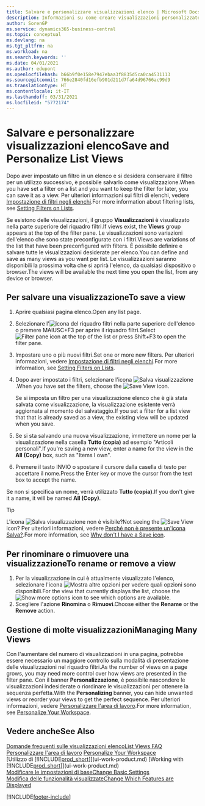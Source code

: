 ```yaml
---
title: Salvare e personalizzare visualizzazioni elenco | Microsoft Docs
description: Informazioni su come creare visualizzazioni personalizzate di elenchi filtrati.
author: SorenGP
ms.service: dynamics365-business-central
ms.topic: conceptual
ms.devlang: na
ms.tgt_pltfrm: na
ms.workload: na
ms.search.keywords: ''
ms.date: 04/01/2021
ms.author: edupont
ms.openlocfilehash: b66b9f0e158e7947ebaa3f8835d5ca0ca4531113
ms.sourcegitcommit: 766e2840fd16efb901d211d7fa64d96766ac99d9
ms.translationtype: HT
ms.contentlocale: it-IT
ms.lasthandoff: 03/31/2021
ms.locfileid: "5772174"
---
```

# <a name="save-and-personalize-list-views"></a><span data-ttu-id="9226c-103">Salvare e personalizzare visualizzazioni elenco</span><span class="sxs-lookup"><span data-stu-id="9226c-103">Save and Personalize List Views</span></span>
<span data-ttu-id="9226c-104">Dopo aver impostato un filtro in un elenco e si desidera conservare il filtro per un utilizzo successivo, è possibile salvarlo come visualizzazione.</span><span class="sxs-lookup"><span data-stu-id="9226c-104">When you have set a filter on a list and you want to keep the filter for later, you can save it as a view.</span></span> <span data-ttu-id="9226c-105">Per ulteriori informazioni sui filtri di elenchi, vedere [Impostazione di filtri negli elenchi](ui-enter-criteria-filters.md#setting-filters-on-lists).</span><span class="sxs-lookup"><span data-stu-id="9226c-105">For more information about filtering lists, see [Setting Filters on Lists](ui-enter-criteria-filters.md#setting-filters-on-lists).</span></span>

<span data-ttu-id="9226c-106">Se esistono delle visualizzazioni, il gruppo **Visualizzazioni** è visualizzato nella parte superiore del riquadro filtri.</span><span class="sxs-lookup"><span data-stu-id="9226c-106">If views exist, the **Views** group appears at the top of the filter pane.</span></span> <span data-ttu-id="9226c-107">Le visualizzazioni sono variazioni dell'elenco che sono state preconfigurate con i filtri.</span><span class="sxs-lookup"><span data-stu-id="9226c-107">Views are variations of the list that have been preconfigured with filters.</span></span> <span data-ttu-id="9226c-108">È possibile definire e salvare tutte le visualizzazioni desiderate per elenco.</span><span class="sxs-lookup"><span data-stu-id="9226c-108">You can define and save as many views as you want per list.</span></span> <span data-ttu-id="9226c-109">Le visualizzazioni saranno disponibili la prossima volta che si aprirà l'elenco, da qualsiasi dispositivo o browser.</span><span class="sxs-lookup"><span data-stu-id="9226c-109">The views will be available the next time you open the list, from any device or browser.</span></span>

## <a name="to-save-a-view"></a><span data-ttu-id="9226c-110">Per salvare una visualizzazione</span><span class="sxs-lookup"><span data-stu-id="9226c-110">To save a view</span></span>
1. <span data-ttu-id="9226c-111">Aprire qualsiasi pagina elenco.</span><span class="sxs-lookup"><span data-stu-id="9226c-111">Open any list page.</span></span>
2. <span data-ttu-id="9226c-112">Selezionare l'![icona del riquadro filtri](media/open-filter-pane-icon.png "Icona del riquadro filtri") nella parte superiore dell'elenco o premere MAIUSC+F3 per aprire il riquadro filtri.</span><span class="sxs-lookup"><span data-stu-id="9226c-112">Select ![Filter pane icon](media/open-filter-pane-icon.png "Filter pane icon") at the top of the list or press Shift+F3 to open the filter pane.</span></span>
3. <span data-ttu-id="9226c-113">Impostare uno o più nuovi filtri.</span><span class="sxs-lookup"><span data-stu-id="9226c-113">Set one or more new filters.</span></span> <span data-ttu-id="9226c-114">Per ulteriori informazioni, vedere [Impostazione di filtri negli elenchi](ui-enter-criteria-filters.md#setting-filters-on-lists).</span><span class="sxs-lookup"><span data-stu-id="9226c-114">For more information, see [Setting Filters on Lists](ui-enter-criteria-filters.md#setting-filters-on-lists).</span></span>
4. <span data-ttu-id="9226c-115">Dopo aver impostato i filtri, selezionare l'icona ![Salva visualizzazione](media/save_view_icon.png "Salva visualizzazione").</span><span class="sxs-lookup"><span data-stu-id="9226c-115">When you have set the filters, choose the ![Save View](media/save_view_icon.png "Save View") icon.</span></span>

    <span data-ttu-id="9226c-116">Se si imposta un filtro per una visualizzazione elenco che è già stata salvata come visualizzazione, la visualizzazione esistente verrà aggiornata al momento del salvataggio.</span><span class="sxs-lookup"><span data-stu-id="9226c-116">If you set a filter for a list view that that is already saved as a view, the existing view will be updated when you save.</span></span>
5. <span data-ttu-id="9226c-117">Se si sta salvando una nuova visualizzazione, immettere un nome per la visualizzazione nella casella **Tutto (copia)** ad esempio "Articoli personali".</span><span class="sxs-lookup"><span data-stu-id="9226c-117">If you're saving a new view, enter a name for the view in the **All (Copy)** box, such as "Items I own".</span></span>
6. <span data-ttu-id="9226c-118">Premere il tasto INVIO o spostare il cursore dalla casella di testo per accettare il nome.</span><span class="sxs-lookup"><span data-stu-id="9226c-118">Press the Enter key or move the cursor from the text box to accept the name.</span></span>

<span data-ttu-id="9226c-119">Se non si specifica un nome, verrà utilizzato **Tutto (copia)**.</span><span class="sxs-lookup"><span data-stu-id="9226c-119">If you don't give it a name, it will be named **All (Copy)**.</span></span>

> [!TIP]
> <span data-ttu-id="9226c-120">L'icona ![Salva visualizzazione](media/save_view_icon.png "Salva visualizzazione") non è visibile?</span><span class="sxs-lookup"><span data-stu-id="9226c-120">Not seeing the ![Save View](media/save_view_icon.png "Save View") icon?</span></span> <span data-ttu-id="9226c-121">Per ulteriori informazioni, vedere [Perché non è presente un'icona Salva?](ui-views-faq.md#save).</span><span class="sxs-lookup"><span data-stu-id="9226c-121">For more information, see [Why don't I have a Save icon](ui-views-faq.md#save).</span></span>

## <a name="to-rename-or-remove-a-view"></a><span data-ttu-id="9226c-122">Per rinominare o rimuovere una visualizzazione</span><span class="sxs-lookup"><span data-stu-id="9226c-122">To rename or remove a view</span></span>
1. <span data-ttu-id="9226c-123">Per la visualizzazione in cui è attualmente visualizzato l'elenco, selezionare l'icona ![Mostra altre opzioni](media/show-more-options-icon.png "Mostra altre opzioni") per vedere quali opzioni sono disponibili.</span><span class="sxs-lookup"><span data-stu-id="9226c-123">For the view that currently displays the list, choose the ![Show more options](media/show-more-options-icon.png "Show more options") icon to see which options are available.</span></span>
2. <span data-ttu-id="9226c-124">Scegliere l'azione **Rinomina** o **Rimuovi**.</span><span class="sxs-lookup"><span data-stu-id="9226c-124">Choose either the **Rename** or the **Remove** action.</span></span>

## <a name="managing-many-views"></a><span data-ttu-id="9226c-125">Gestione di molte visualizzazioni</span><span class="sxs-lookup"><span data-stu-id="9226c-125">Managing Many Views</span></span>
<span data-ttu-id="9226c-126">Con l'aumentare del numero di visualizzazioni in una pagina, potrebbe essere necessario un maggiore controllo sulla modalità di presentazione delle visualizzazioni nel riquadro filtri.</span><span class="sxs-lookup"><span data-stu-id="9226c-126">As the number of views on a page grows, you may need more control over how views are presented in the filter pane.</span></span> <span data-ttu-id="9226c-127">Con il banner **Personalizzazione**, è possibile nascondere le visualizzazioni indesiderate o riordinare le visualizzazioni per ottenere la sequenza perfetta.</span><span class="sxs-lookup"><span data-stu-id="9226c-127">With the **Personalizing** banner, you can hide unwanted views or reorder your views to get the perfect sequence.</span></span> <span data-ttu-id="9226c-128">Per ulteriori informazioni, vedere [Personalizzare l'area di lavoro](ui-personalization-user.md).</span><span class="sxs-lookup"><span data-stu-id="9226c-128">For more information, see [Personalize Your Workspace](ui-personalization-user.md).</span></span>

## <a name="see-also"></a><span data-ttu-id="9226c-129">Vedere anche</span><span class="sxs-lookup"><span data-stu-id="9226c-129">See Also</span></span>
[<span data-ttu-id="9226c-130">Domande frequenti sulle visualizzazioni elenco</span><span class="sxs-lookup"><span data-stu-id="9226c-130">List Views FAQ</span></span>](ui-views-faq.md)  
<span data-ttu-id="9226c-131">[Personalizzare l'area di lavoro](ui-personalization-user.md)  </span><span class="sxs-lookup"><span data-stu-id="9226c-131">[Personalize Your Workspace](ui-personalization-user.md)  </span></span>  
<span data-ttu-id="9226c-132">[Utilizzo di [!INCLUDE[prod_short](includes/prod_short.md)]](ui-work-product.md)  </span><span class="sxs-lookup"><span data-stu-id="9226c-132">[Working with [!INCLUDE[prod_short](includes/prod_short.md)]](ui-work-product.md)  </span></span>  
[<span data-ttu-id="9226c-133">Modificare le impostazioni di base</span><span class="sxs-lookup"><span data-stu-id="9226c-133">Change Basic Settings</span></span>](ui-change-basic-settings.md)  
[<span data-ttu-id="9226c-134">Modifica delle funzionalità visualizzate</span><span class="sxs-lookup"><span data-stu-id="9226c-134">Change Which Features are Displayed</span></span>](ui-experiences.md)  


[!INCLUDE[footer-include](includes/footer-banner.md)]